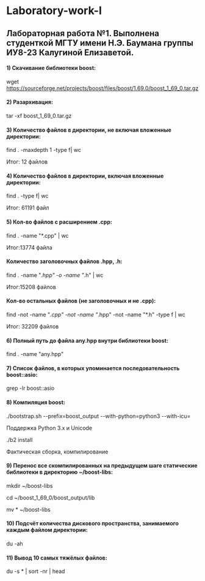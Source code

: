 # Laboratory-work-I
## Лабораторная работа №1. Выполнена студенткой МГТУ имени Н.Э. Баумана группы ИУ8-23 Калугиной Елизаветой.
#### 1) Скачивание библиотеки boost:
wget https://sourceforge.net/projects/boost/files/boost/1.69.0/boost_1_69_0.tar.gz
#### 2) Разархивация:
tar -xf boost_1_69_0.tar.gz
#### 3) Количество файлов в директории, не включая вложенные директории:
find . -maxdepth 1 -type f| wc

Итог: 12 файлов
#### 4) Количество файлов в директории, включая вложенные директории:
find . -type f| wc

Итог: 61191 файл
#### 5) Кол-во файлов с расширением .cpp:
find . -name "*.cpp" | wc

Итог:13774 файла
#### Количество заголовочных файлов .hpp, .h:
find . -name "*.hpp" -o -name "*.h" | wc

Итог:15208 файлов

#### Кол-во остальных файлов (не заголовочных и не .cpp):
find -not -name "*.cpp" -not -name "*.hpp" -not -name "*.h" -type f | wc

Итог: 32209 файлов

#### 6) Полный путь до файла any.hpp внутри библиотеки boost:

find . -name "any.hpp"

#### 7) Список файлов, в которых упоминается последовательность boost::asio:

grep -lr boost::asio

#### 8) Компиляция boost:

./bootstrap.sh --prefix=boost_output --with-python=python3 --with-icu=

Поддержка Python 3.x и Unicode

./b2 install

Фактическая сборка, компилирование

#### 9) Перенос все скомпилированных на предыдущем шаге статические библиотеки в директорию ~/boost-libs:

mkdir ~/boost-libs 

cd ~/boost_1_69_0/boost_output/lib

mv * ~/boost-libs

#### 10) Подсчёт количества дискового пространства, занимаемого каждым файлом директории:

du -ah

#### 11) Вывод 10 самых тяжёлых файлов:

du -s * | sort -nr | head
